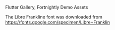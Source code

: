 Flutter Gallery, Fortnightly Demo Assets

The Libre Frankline font was downloaded from https://fonts.google.com/specimen/Libre+Franklin

